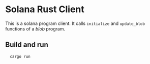 # Solana Rust Client

This is a solana program client. It calls `initialize` and `update_blob` functions of a _blob_ program.

## Build and run 
```bash    
  cargo run
```
